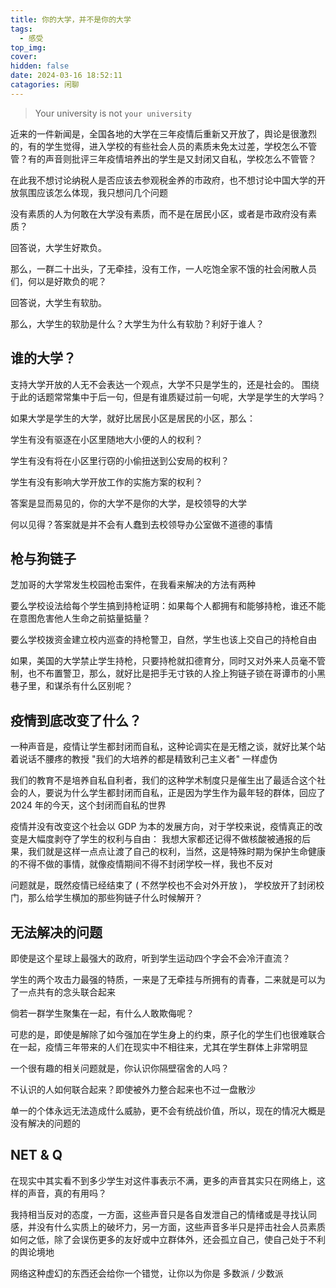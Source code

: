 ```yaml
---
title: 你的大学，并不是你的大学
tags:
  - 感受
top_img: 
cover: 
hidden: false
date: 2024-03-16 18:52:11
catagories: 闲聊 
---
```


> Your university is not `your university`

<!-- <meting-js
    server="netease"
    type="song"
    autoplay="true"
    id="18126594">
</meting-js> -->

近来的一件新闻是，全国各地的大学在三年疫情后重新又开放了，舆论是很激烈的，有的学生觉得，进入学校的有些社会人员的素质未免太过差，学校怎么不管管？有的声音则批评三年疫情培养出的学生是又封闭又自私，学校怎么不管管？

在此我不想讨论纳税人是否应该去参观税金养的市政府，也不想讨论中国大学的开放氛围应该怎么体现，我只想问几个问题

没有素质的人为何敢在大学没有素质，而不是在居民小区，或者是市政府没有素质？

回答说，大学生好欺负。

那么，一群二十出头，了无牵挂，没有工作，一人吃饱全家不饿的社会闲散人员们，何以是好欺负的呢？

回答说，大学生有软肋。

那么，大学生的软肋是什么？大学生为什么有软肋？利好于谁人？

## 谁的大学？

支持大学开放的人无不会表达一个观点，大学不只是学生的，还是社会的。 围绕于此的话题常常集中于后一句，但是有谁质疑过前一句呢，大学是学生的大学吗？

如果大学是学生的大学，就好比居民小区是居民的小区，那么：

学生有没有驱逐在小区里随地大小便的人的权利？

学生有没有将在小区里行窃的小偷扭送到公安局的权利？

学生有没有影响大学开放工作的实施方案的权利？

答案是显而易见的，你的大学不是你的大学，是校领导的大学

何以见得？答案就是并不会有人蠢到去校领导办公室做不道德的事情

## 枪与狗链子

芝加哥的大学常发生校园枪击案件，在我看来解决的方法有两种

要么学校设法给每个学生搞到持枪证明：如果每个人都拥有和能够持枪，谁还不能在意图危害他人生命之前掂量掂量？

要么学校拨资金建立校内巡查的持枪警卫，自然，学生也该上交自己的持枪自由

如果，美国的大学禁止学生持枪，只要持枪就扣德育分，同时又对外来人员毫不管制，也不布置警卫，那么，就好比是把手无寸铁的人拴上狗链子锁在哥谭市的小黑巷子里，和谋杀有什么区别呢？

## 疫情到底改变了什么？

一种声音是，疫情让学生都封闭而自私，这种论调实在是无稽之谈，就好比某个站着说话不腰疼的教授 "我们的大培养的都是精致利己主义者" 一样虚伪

我们的教育不是培养自私自利者，我们的这种学术制度只是催生出了最适合这个社会的人，要说为什么学生都封闭而自私，正是因为学生作为最年轻的群体，回应了 2024 年的今天，这个封闭而自私的世界

疫情并没有改变这个社会以 GDP 为本的发展方向，对于学校来说，疫情真正的改变是大幅度剥夺了学生的权利与自由： 我想大家都还记得不做核酸被通报的后果，我们就是这样一点点让渡了自己的权利，当然，这是特殊时期为保护生命健康的不得不做的事情，就像疫情期间不得不封闭学校一样，我也不反对

问题就是，既然疫情已经结束了 ( 不然学校也不会对外开放 )， 学校放开了封闭校门，那么给学生横加的那些狗链子什么时候解开？

## 无法解决的问题

即使是这个星球上最强大的政府，听到学生运动四个字会不会冷汗直流？

学生的两个攻击力最强的特质，一来是了无牵挂与所拥有的青春，二来就是可以为了一点共有的念头联合起来

倘若一群学生聚集在一起，有什么人敢欺侮呢？

可悲的是，即使是解除了如今强加在学生身上的约束，原子化的学生们也很难联合在一起，疫情三年带来的人们在现实中不相往来，尤其在学生群体上非常明显

一个很有趣的相关问题就是，你认识你隔壁宿舍的人吗？

不认识的人如何联合起来？即使被外力整合起来也不过一盘散沙

单一的个体永远无法造成什么威胁，更不会有统战价值，所以，现在的情况大概是没有解决的问题的

## NET & Q

在现实中其实看不到多少学生对这件事表示不满，更多的声音其实只在网络上，这样的声音，真的有用吗？

我持相当反对的态度，一方面，这些声音只是各自发泄自己的情绪或是寻找认同感，并没有什么实质上的破坏力，另一方面，这些声音多半只是抨击社会人员素质如何之低，除了会误伤更多的友好或中立群体外，还会孤立自己，使自己处于不利的舆论境地

网络这种虚幻的东西还会给你一个错觉，让你以为你是 多数派 / 少数派
